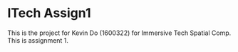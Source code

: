 # ITech Assign1
 This is the project for Kevin Do (1600322) for Immersive Tech Spatial Comp. This is assignment 1.
